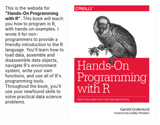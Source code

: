 <a href="https://www.amazon.com/Hands-Programming-Write-Functions-Simulations/dp/1449359019"><img src="cover.png" width="285" height="375" alt="Cover image" align="right" style="margin: 0 1em 0 1em" /></a> This is the website for __"Hands-On Programming with R"__. This book will teach you how to program in R, with hands-on examples. I wrote it for non-programmers to provide a friendly introduction to the R language. You'll learn how to load data, assemble and disassemble data objects, navigate R's environment system, write your own functions, and use all of R's programming tools. Throughout the book, you'll use your newfound skills to solve practical data science problems.

